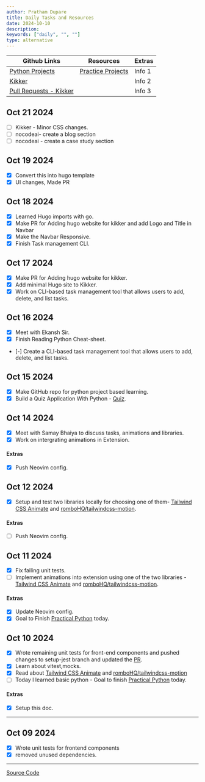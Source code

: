 ```yaml
---
author: Pratham Dupare
title: Daily Tasks and Resources
date: 2024-10-10
description:
keywords: ["daily", "", ""]
type: alternative
---
```


| Github Links                                                                   | Resources                                                       | Extras |
| ------------------------------------------------------------------------------ | --------------------------------------------------------------- | ------ |
| [Python Projects](https://github.com/prathamdupare/python-projects)            | [Practice Projects](https://realpython.com/tutorials/projects/) | Info 1 |
| [Kikker](https://github.com/raooll/kikker)                                     |                                                                 | Info 2 |
| [Pull Requests - Kikker](https://github.com/raooll/kikker/pulls/prathamdupare) |                                                                 | Info 3 |

## Oct 21 2024

- [ ] Kikker - Minor CSS changes.
- [ ] nocodeai- create a blog section
- [ ] nocodeai - create a case study section

## Oct 19 2024

- [x] Convert this into hugo template
- [x] UI changes, Made PR

## Oct 18 2024

- [x] Learned Hugo imports with go.
- [x] Make PR for Adding hugo website for kikker and add Logo and Title in Navbar
- [x] Make the Navbar Responsive.
- [x] Finish Task management CLI.

## Oct 17 2024

- [x] Make PR for Adding hugo website for kikker.
- [x] Add minimal Hugo site to Kikker.
- [x] Work on CLI-based task management tool that allows users to add, delete, and list tasks.

## Oct 16 2024

- [x] Meet with Ekansh Sir.
- [x] Finish Reading Python Cheat-sheet.
- [-] Create a CLI-based task management tool that allows users to add, delete, and list tasks.

## Oct 15 2024

- [x] Make GitHub repo for python project based learning.
- [x] Build a Quiz Application With Python - [Quiz](https://realpython.com/python-quiz-application/).

## Oct 14 2024

- [x] Meet with Samay Bhaiya to discuss tasks, animations and libraries.
- [x] Work on intergrating animations in Extension.

#### Extras

- [x] Push Neovim config.

## Oct 12 2024

- [x] Setup and test two libraries locally for choosing one of them- [Tailwind CSS Animate](https://github.com/jamiebuilds/tailwindcss-animate/tree/main) and [romboHQ/tailwindcss-motion](https://github.com/romboHQ/tailwindcss-motion).

#### Extras

- [ ] Push Neovim config.

## Oct 11 2024

- [x] Fix failing unit tests.
- [ ] Implement animations into extension using one of the two libraries - [Tailwind CSS Animate](https://github.com/jamiebuilds/tailwindcss-animate/tree/main) and [romboHQ/tailwindcss-motion](https://github.com/romboHQ/tailwindcss-motion).

#### Extras

- [x] Update Neovim config.
- [x] Goal to Finish [Practical Python](https://practical.learnpython.dev/001_prerequisites/) today.

## Oct 10 2024

- [x] Wrote remaining unit tests for front-end components and pushed changes to setup-jest branch and updated the [PR](https://github.com/raooll/kikker/pull/32).
- [x] Learn about vitest,mocks.
- [x] Read about [Tailwind CSS Animate](https://github.com/jamiebuilds/tailwindcss-animate/tree/main) and [romboHQ/tailwindcss-motion](https://github.com/romboHQ/tailwindcss-motion)
- [ ] Today I learned basic python - Goal to finish [Practical Python](https://practical.learnpython.dev/001_prerequisites/) today.

#### Extras

- [x] Setup this doc.

---

## Oct 09 2024

- [x] Wrote unit tests for frontend components
- [x] removed unused dependencies.

---

[Source Code](https://github.com/prathamdupare/blog/)
